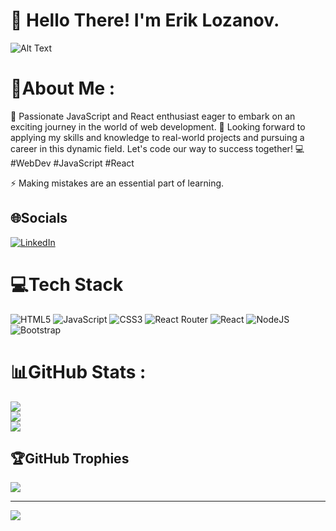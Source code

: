 # 👋 Hello There! I'm Erik Lozanov.

![Alt Text](https://media4.giphy.com/media/qgQUggAC3Pfv687qPC/giphy.gif)

# 💫About Me :
🌱 Passionate JavaScript and React enthusiast eager to embark on an exciting journey in the world of web development. 🚀 Looking forward to applying my skills and knowledge to real-world projects and pursuing a career in this dynamic field. Let's code our way to success together! 💻 #WebDev #JavaScript #React

⚡ Making mistakes are an essential part of learning.

## 🌐Socials
[![LinkedIn](https://img.shields.io/badge/LinkedIn-%230077B5.svg?logo=linkedin&logoColor=white)](https://linkedin.com/in/erik-lozanov) 

# 💻Tech Stack
![HTML5](https://img.shields.io/badge/html5-%23E34F26.svg?style=for-the-badge&logo=html5&logoColor=white) ![JavaScript](https://img.shields.io/badge/javascript-%23323330.svg?style=for-the-badge&logo=javascript&logoColor=%23F7DF1E) ![CSS3](https://img.shields.io/badge/css3-%231572B6.svg?style=for-the-badge&logo=css3&logoColor=white) ![React Router](https://img.shields.io/badge/React_Router-CA4245?style=for-the-badge&logo=react-router&logoColor=white) ![React](https://img.shields.io/badge/react-%2320232a.svg?style=for-the-badge&logo=react&logoColor=%2361DAFB) ![NodeJS](https://img.shields.io/badge/node.js-6DA55F?style=for-the-badge&logo=node.js&logoColor=white) ![Bootstrap](https://img.shields.io/badge/bootstrap-%23563D7C.svg?style=for-the-badge&logo=bootstrap&logoColor=white)
# 📊GitHub Stats :
![](https://github-readme-stats.vercel.app/api?username=ErikLozanov&theme=radical&hide_border=false&include_all_commits=false&count_private=false)<br/>
![](https://github-readme-streak-stats.herokuapp.com/?user=ErikLozanov&theme=radical&hide_border=false)<br/>
![](https://github-readme-stats.vercel.app/api/top-langs/?username=ErikLozanov&theme=radical&hide_border=false&include_all_commits=false&count_private=false&layout=compact)

## 🏆GitHub Trophies
![](https://github-trophies.vercel.app/?username=ErikLozanov&theme=radical&no-frame=false&no-bg=false&margin-w=4)

---
[![](https://visitcount.itsvg.in/api?id=ErikLozanov&icon=0&color=0)](https://visitcount.itsvg.in)
